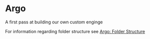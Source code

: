 # Argo
A first pass at building our own custom enginge

For information regarding folder structure see [Argo: Folder Structure](https://revelryplay.youtrack.cloud/articles/Argo-A-1/Folder-Structure)
